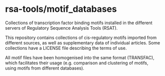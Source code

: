 # rsa-tools/motif_databases

Collections of transcription factor binding motifs installed in the different servers of Regulatory Sequence Analysis Tools (RSAT).

This repository contains collections of cis-regulatory motifs imported from different sources, as well as supplementary data of individual articles. Some collections have a LICENSE file describing the terms of use.

All motif files have been homogenised into the same format (TRANSFAC), which facilitates their usage (e.g. comparison and clustering of motifs, using motifs from different databases).
